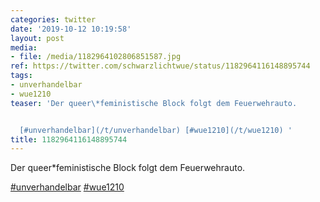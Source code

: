 ```yaml
---
categories: twitter
date: '2019-10-12 10:19:58'
layout: post
media:
- file: /media/1182964102806851587.jpg
ref: https://twitter.com/schwarzlichtwue/status/1182964116148895744
tags:
- unverhandelbar
- wue1210
teaser: 'Der queer\*feministische Block folgt dem Feuerwehrauto.


  [#unverhandelbar](/t/unverhandelbar) [#wue1210](/t/wue1210) '
title: 1182964116148895744
---
```

Der queer\*feministische Block folgt dem Feuerwehrauto.

[#unverhandelbar](/t/unverhandelbar) [#wue1210](/t/wue1210) 